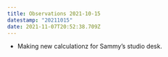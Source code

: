 ```yaml
---
title: Observations 2021-10-15
datestamp: "20211015"
date: 2021-11-07T20:52:38.709Z
---
```

- Making new calculationz for Sammy’s studio desk.